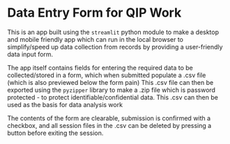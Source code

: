 # Data Entry Form for QIP Work

This is an app built using the `streamlit` python module to make a desktop and mobile friendly app which can run in the local browser to simplify/speed up data collection from records by providing a user-friendly data input form.

The app itself contains fields for entering the required data to be collected/stored in a form, which when submitted populate a .csv file (which is also previewed below the form pain)
This .csv file can then be exported using the `pyzipper` library to make a .zip file which is password protected - to protect identifiable/confidential data.
This .csv can then be used as the basis for data analysis work 

The contents of the form are clearable, submission is confirmed with a checkbox, and all session files in the .csv can be deleted by pressing a button before exiting the session.

